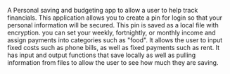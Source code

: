 A Personal saving and budgeting app to allow a user to help track financials.
This application allows you to create a pin for login so that your personal information will be secured.
This pin is saved as a local file with encryption.
you can set your weekly, fortnightly, or monthly income and assign payments into categories such as "food".
It allows the user to input fixed costs such as phone bills, as well as fixed payments such as rent.
It has input and output functions that save locally as well as pulling information from files to allow the user to see how much they are saving.
